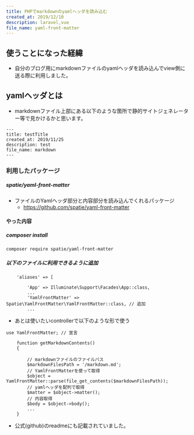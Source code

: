 ```yaml
---
title: PHPでmarkdownのyamlヘッダを読み込む
created_at: 2019/12/10
description: laravel,vue
file_name: yaml-front-matter
---
```


## 使うことになった経緯
- 自分のブログ用にmarkdownファイルのyamlヘッダを読み込んでview側に送る際に利用しました。

## yamlヘッダとは
- markdownファイル上部にある以下のような箇所で静的サイトジェネレーター等で見かけるかと思います。

```
---
title: testTitle
created_at: 2019/11/25
description: test
file_name: markdown
---
```

### 利用したパッケージ
##### spatie/yaml-front-matter
- ファイルのYamlヘッダ部分と内容部分を読み込んでくれるパッケージ
  - https://github.com/spatie/yaml-front-matter

#### やった内容
##### composer install

```
composer require spatie/yaml-front-matter
```

##### 以下のファイルに利用できるように追加

```php:config/app.php
    'aliases' => [

        'App' => Illuminate\Support\Facades\App::class,
        ...
        'YamlFrontMatter' => Spatie\YamlFrontMatter\YamlFrontMatter::class, // 追加
        ...
```

- あとは使いたいcontrollerで以下のような形で使う

```php:config/app.php
use YamlFrontMatter; // 宣言

    function getMarkdownContents()
    {

        // markdownファイルのファイルパス
        $markdownFilesPath = '/markdown.md';
        // YamlFrontMatterを使って取得
        $object = YamlFrontMatter::parse(file_get_contents($markdownFilesPath));
        // yamlヘッダを配列で取得
        $matter = $object->matter();
        // 内容取得
        $body = $object->body();
        ...
    }

```

- 公式(github)のreadmeにも記載されていました。
